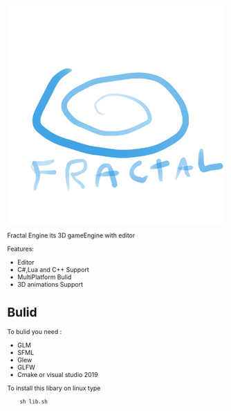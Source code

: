 <p align="center">
  <img src="res/Graphics/Logo.png" size=10>
</p>

Fractal Engine its 3D gameEngine with editor

Features:

* Editor
* C#,Lua and C++ Support
* MultiPlatform Bulid
* 3D animations Support

# Bulid

To bulid you need :

* GLM
* SFML
* Glew
* GLFW
* Cmake or visual studio 2019

To install this libary on linux type

        sh lib.sh
